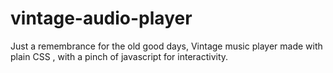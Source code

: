 # vintage-audio-player
Just a remembrance for the old good days, Vintage music player made with plain CSS , with a pinch of javascript for interactivity.
